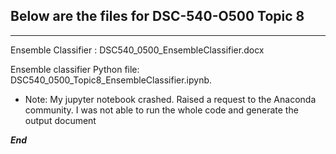 ## Below are the files for DSC-540-O500 Topic 8
-----------------------------------------------
Ensemble Classifier : DSC540_0500_EnsembleClassifier.docx

Ensemble classifier Python file: DSC540_0500_Topic8_EnsembleClassifier.ipynb.    

* Note: My jupyter notebook crashed. Raised a request to the Anaconda community. I was not able to run the whole code and generate
the output document

***End***
